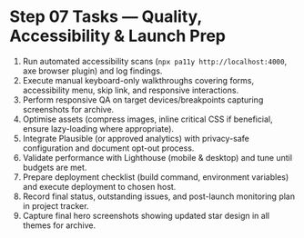 # Step 07 Tasks — Quality, Accessibility & Launch Prep

1. Run automated accessibility scans (`npx pa11y http://localhost:4000`, axe browser plugin) and log findings.
2. Execute manual keyboard-only walkthroughs covering forms, accessibility menu, skip link, and responsive interactions.
3. Perform responsive QA on target devices/breakpoints capturing screenshots for archive.
4. Optimise assets (compress images, inline critical CSS if beneficial, ensure lazy-loading where appropriate).
5. Integrate Plausible (or approved analytics) with privacy-safe configuration and document opt-out process.
6. Validate performance with Lighthouse (mobile & desktop) and tune until budgets are met.
7. Prepare deployment checklist (build command, environment variables) and execute deployment to chosen host.
8. Record final status, outstanding issues, and post-launch monitoring plan in project tracker.
9. Capture final hero screenshots showing updated star design in all themes for archive.
